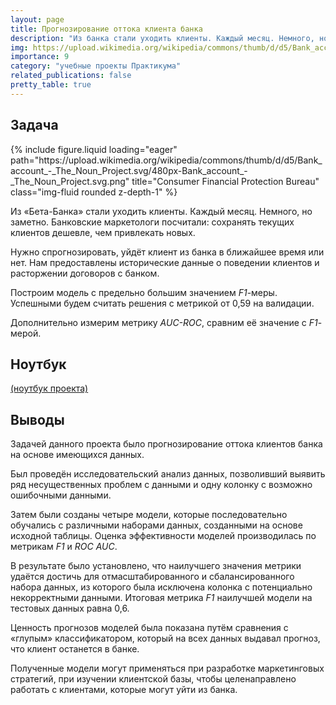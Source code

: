 ```yaml
---
layout: page
title: Прогнозирование оттока клиента банка
description: "Из банка стали уходить клиенты. Каждый месяц. Немного, но заметно. Банковские маркетологи посчитали: сохранять текущих клиентов дешевле, чем привлекать новых. Нужно спрогнозировать, уйдёт клиент из банка в ближайшее время или нет. Предоставлены исторические данные о поведении клиентов и расторжении договоров с банком."
img: https://upload.wikimedia.org/wikipedia/commons/thumb/d/d5/Bank_account_-_The_Noun_Project.svg/480px-Bank_account_-_The_Noun_Project.svg.png
importance: 9
category: "учебные проекты Практикума"
related_publications: false
pretty_table: true
---
```


## Задача

<div class="row">
    <div class="col-sm mt-3 mt-md-0">
        {% include figure.liquid loading="eager" path="https://upload.wikimedia.org/wikipedia/commons/thumb/d/d5/Bank_account_-_The_Noun_Project.svg/480px-Bank_account_-_The_Noun_Project.svg.png" title="Consumer Financial Protection Bureau" class="img-fluid rounded z-depth-1" %}
    </div>
</div>

Из «Бета-Банка» стали уходить клиенты. Каждый месяц. Немного, но заметно. Банковские маркетологи посчитали: сохранять текущих клиентов дешевле, чем привлекать новых.

Нужно спрогнозировать, уйдёт клиент из банка в ближайшее время или нет. Нам предоставлены исторические данные о поведении клиентов и расторжении договоров с банком.

Построим модель с предельно большим значением _F1_-меры. Успешными будем считать решения с метрикой от 0,59 на валидации.

Дополнительно измерим метрику _AUC-ROC_, сравним её значение с _F1_-мерой.

## Ноутбук

[(ноутбук проекта)](https://github.com/onixlas/DS_portfolio/tree/main/ML_p7_bank_churn/bank_customers.ipynb)

## Выводы

Задачей данного проекта было прогнозирование оттока клиентов банка на основе имеющихся данных.

Был проведён исследовательский анализ данных, позволивший выявить ряд несущественных проблем с данными и одну колонку с возможно ошибочными данными.

Затем были созданы четыре модели, которые последовательно обучались с различными наборами данных, созданными на основе исходной таблицы. Оценка эффективности моделей производилась по метрикам _F1_ и _ROC AUC_.

В результате было установлено, что наилучшего значения метрики удаётся достичь для отмасштабированного и сбалансированного набора данных, из которого была исключена колонка с потенциально некорректными данными. Итоговая метрика _F1_ наилучшей модели на тестовых данных равна 0,6.

Ценность прогнозов моделей была показана путём сравнения с «глупым» классификатором, который на всех данных выдавал прогноз, что клиент останется в банке.

Полученные модели могут применяться при разработке маркетинговых стратегий, при изучении клиентской базы, чтобы целенаправлено работать с клиентами, которые могут уйти из банка.
